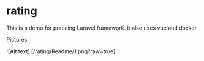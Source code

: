 # rating


This is a demo for praticing Laravel framework. It also uses vue and docker.

Pictures



![Alt text] [/rating/Readme/1.png?raw=true]
